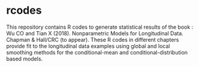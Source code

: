 # rcodes
This repository contains R codes to generate statistical results of the book : Wu CO and Tian X (2018). Nonparametric Models for Longitudinal Data. Chapman & Hall/CRC (to appear).  These R codes in different chapters provide fit to the longitudinal data examples using global and local smoothing methods for the conditional-mean and conditional-distribution based models.
